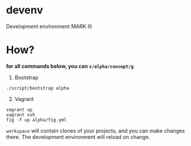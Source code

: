 # devenv

Development environment MARK III

# How?

**for all commands below, you can ```s/alpha/concept/g```**

1. Bootstrap

```
./script/bootstrap alpha
```

2. Vagrant

```
vagrant up
vagrant ssh
fig -f up alpha/fig.yml
```

```workspace``` will contain clones of your projects, and you can make changes there. The development environment will reload on change.
